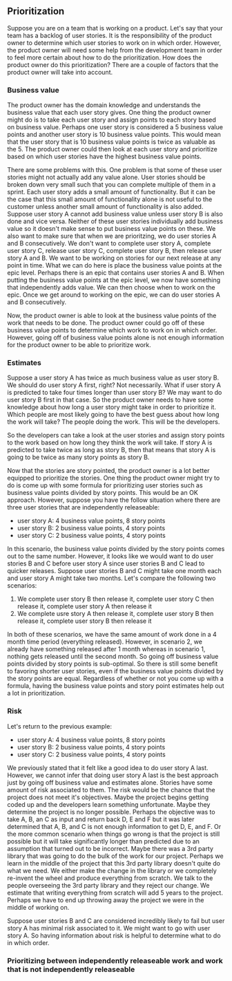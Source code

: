 ## Prioritization

Suppose you are on a team that is working on a product. Let's say that your team has a backlog of user stories. It is the responsibility of the product owner to determine which user stories to work on in which order. However, the product owner will need some help from the development team in order to feel more certain about how to do the prioritization. How does the product owner do this prioritization? There are a couple of factors that the product owner will take into account.

### Business value

The product owner has the domain knowledge and understands the business value that each user story gives. One thing the product owner might do is to take each user story and assign points to each story based on business value. Perhaps one user story is considered a 5 business value points and another user story is 10 business value points. This would mean that the user story that is 10 business value points is twice as valuable as the 5. The product owner could then look at each user story and prioritize based on which user stories have the highest business value points.

There are some problems with this. One problem is that some of these user stories might not actually add any value alone. User stories should be broken down very small such that you can complete multiple of them in a sprint. Each user story adds a small amount of functionality. But it can be the case that this small amount of functionality alone is not useful to the customer unless another small amount of functionality is also added. Suppose user story A cannot add business value unless user story B is also done and vice versa. Neither of these user stories individually add business value so it doesn't make sense to put business value points on these. We also want to make sure that when we are prioritzing, we do user stories A and B consecutively. We don't want to complete user story A, complete user story C, release user story C, complete user story B, then release user story A and B. We want to be working on stories for our next release at any point in time. What we can do here is place the business value points at the epic level. Perhaps there is an epic that contains user stories A and B. When putting the business value points at the epic level, we now have something that independently adds value. We can then choose when to work on the epic. Once we get around to working on the epic, we can do user stories A and B consecutively. 

Now, the product owner is able to look at the business value points of the work that needs to be done. The product owner could go off of these business value points to determine which work to work on in which order. However, going off of business value points alone is not enough information for the product owner to be able to prioritize work.

### Estimates
Suppose a user story A has twice as much business value as user story B. We should do user story A first, right? Not necessarily. What if user story A is predicted to take four times longer than user story B? We may want to do user story B first in that case. So the product owner needs to have some knowledge about how long a user story might take in order to prioritize it. Which people are most likely going to have the best guess about how long the work will take? The people doing the work. This will be the developers.

So the developers can take a look at the user stories and assign story points to the work based on how long they think the work will take. If story A is predicted to take twice as long as story B, then that means that story A is going to be twice as many story points as story B.

Now that the stories are story pointed, the product owner is a lot better equipped to prioritize the stories. One thing the product owner might try to do is come up with some formula for prioritizing user stories such as business value points divided by story points. This would be an OK approach. However, suppose you have the follow situation where there are three user stories that are independently releaseable:
* user story A: 4 business value points, 8 story points
* user story B: 2 business value points, 4 story points
* user story C: 2 business value points, 4 story points

In this scenario, the business value points divided by the story points comes out to the same number. However, it looks like we would want to do user stories B and C before user story A since user stories B and C lead to quicker releases. Suppose user stories B and C might take one month each and user story A might take two months. Let's compare the following two scenarios:
1. We complete user story B then release it, complete user story C then release it, complete user story A then release it
1. We complete usre story A then release it, complete user story B then release it, complete user story B then release it

In both of these scenarios, we have the same amount of work done in a 4 month time period (everything released). However, in scenario 2, we already have something released after 1 month whereas in scenario 1, nothing gets released until the second month. So going off business value points divided by story points is sub-optimal. So there is still some benefit to favoring shorter user stories, even if the business value points divided by the story points are equal. Regardless of whether or not you come up with a formula, having the business value points and story point estimates help out a lot in prioritization.

### Risk
Let's return to the previous example:
* user story A: 4 business value points, 8 story points
* user story B: 2 business value points, 4 story points
* user story C: 2 business value points, 4 story points

We previously stated that it felt like a good idea to do user story A last. However, we cannot infer that doing user story A last is the best approach just by going off business value and estimates alone. Stories have some amount of risk associated to them. The risk would be the chance that the project does not meet it's objectives. Maybe the project begins getting coded up and the developers learn something unfortunate. Maybe they determine the project is no longer possible. Perhaps the objective was to take A, B, an C as input and return back D, E and F but it was later determined that A, B, and C is not enough information to get D, E, and F. Or the more common scenario when things go wrong is that the project is still possible but it will take significantly longer than predicted due to an assumption that turned out to be incorrect. Maybe there was a 3rd party library that was going to do the bulk of the work for our project. Perhaps we learn in the middle of the project that this 3rd party library doesn't quite do what we need. We either make the change in the library or we completely re-invent the wheel and produce everything from scratch. We talk to the people overseeing the 3rd party library and they reject our change. We estimate that writing everything from scratch will add 5 years to the project. Perhaps we have to end up throwing away the project we were in the middle of working on.

Suppose user stories B and C are considered incredibly likely to fail but user story A has minimal risk associated to it. We might want to go with user story A. So having information about risk is helpful to determine what to do in which order.

### Prioritizing between independently releaseable work and work that is not independently releaseable
